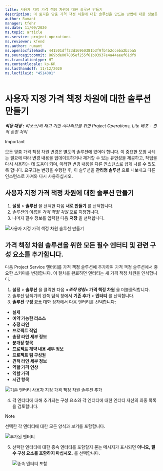 ```yaml
---
title: 사용자 지정 가격 책정 차원에 대한 솔루션 만들기
description: 이 토픽은 맞춤 가격 책정 차원에 대한 솔루션을 만드는 방법에 대한 정보를 제공합니다.
author: Rumant
manager: tfehr
ms.date: 11/09/2020
ms.topic: article
ms.service: project-operations
ms.reviewer: kfend
ms.author: rumant
ms.openlocfilehash: 441501dff23d16960381b3f9fb4b2cceba2b3ba5
ms.sourcegitcommit: 869bde007805ef255f61b03937e4a44aeef61df9
ms.translationtype: HT
ms.contentlocale: ko-KR
ms.lasthandoff: 11/12/2020
ms.locfileid: "4514001"
---
```

# <a name="create-a-solution-for-custom-pricing-dimensions"></a>사용자 지정 가격 책정 차원에 대한 솔루션 만들기

 _**적용 대상 :** 리소스/비 재고 기반 시나리오를 위한 Project Operations, Lite 배포 - 견적 송장 처리_ 

>[!IMPORTANT]
>모든 맞춤 가격 책정 차원 변경은 별도의 솔루션에 있어야 합니다. 이 중요한 모범 사례는 필요에 따라 변경 내용을 업데이트하거나 제거할 수 있는 유연성을 제공하고, 작업을 다시 사용하는 데 도움이 되며, 이러한 변경 내용을 다른 인스턴스로 쉽게 나를 수 있도록 합니다. 요구되는 변경을 수행한 후, 이 솔루션을 **관리형 솔루션** 으로 내보내고 다른 인스턴스로 가져와 다시 사용하십시오.

## <a name="create-a-solution-for-custom-pricing-dimensions"></a>사용자 지정 가격 책정 차원에 대한 솔루션 만들기

1.  **설정** > **솔루션** 을 선택한 다음 **새로 만들기** 를 선택합니다.
2.  솔루션의 이름을 *<your organization name> 가격 책정 차원* 으로 지정합니다.
3. 나머지 필수 정보를 입력한 다음 **저장** 을 선택합니다.

  ![사용자 지정 가격 책정 차원 솔루션 만들기](./media/Creation-of-custom-pricing-dimension-solution.png)
 
## <a name="add-all-required-entities-and-related-components-to-the-pricing-dimension-solution"></a>가격 책정 차원 솔루션을 위한 모든 필수 엔터티 및 관련 구성 요소를 추가합니다.

다음 Project Service 엔터티를 가격 책정 솔루션에 추가하여 가격 책정 솔루션에서 중요한 스키마를 변경합니다. 이 절차를 완료하면 엔터티는 새 가격 책정 차원을 인식합니다.

1.  **설정** > **솔루션** 을 클릭한 다음 **<*조직 명칭*> 가격 책정 차원** 을 더블클릭합니다.
2.  솔루션 탐색기의 왼쪽 탐색 창에서 **기존 추가** > **엔터티** 를 선택합니다.
3.  **솔루션 구성 요소** 대화 상자에서 다음 엔터티를 선택합니다:
 
   - **실제**
   - **예약 가능한 리소스**
   - **추정 라인**
   - **프로젝트 작업**
   - **송장 라인 세부 정보**
   - **분개장 항목**
   - **프로젝트 계약 내용 세부 정보**
   - **프로젝트 팀 구성원**
   - **견적 라인 세부 정보**
   - **역할 가격 인상**
   - **역할 가격**
   - **시간 항목**
 
   ![기존 엔터티 사용자 지정 가격 책정 차원 솔루션 추가](./media/Existing-entities-to-PD-solution.png)
 
 4. 각 엔터티에 대해 추가되는 구성 요소와 각 엔터티에 대한 엔터티 자산의 최종 목록을 검토합니다. 

   >[!NOTE]
   > 선택한 각 엔터티에 대한 모든 양식과 보기를 포함합니다.

  ![추가된 엔터티](./media/solution-component-selection.png)


5.  선택한 엔터티에 대한 종속 엔터티를 포함할지 묻는 메시지가 표시되면 **아니요, 필수 구성 요소를 포함하지 마십시오.** 를 선택합니다.

    ![종속 엔터티 포함](./media/Do-not-include-required.png)
